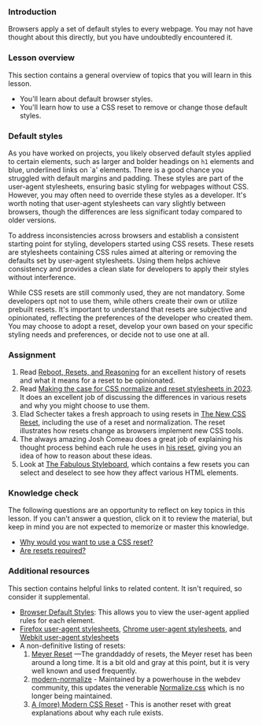 ### Introduction

Browsers apply a set of default styles to every webpage. You may not have thought about this directly, but you have undoubtedly encountered it.

### Lesson overview

This section contains a general overview of topics that you will learn in this lesson.

- You'll learn about default browser styles.
- You'll learn how to use a CSS reset to remove or change those default styles.

### Default styles

As you have worked on projects, you likely observed default styles applied to certain elements, such as larger and bolder headings on `h1` elements and blue, underlined links on `a' elements. There is a good chance you struggled with default margins and padding. These styles are part of the user-agent stylesheets, ensuring basic styling for webpages without CSS. However, you may often need to override these styles as a developer. It's worth noting that user-agent stylesheets can vary slightly between browsers, though the differences are less significant today compared to older versions.

To address inconsistencies across browsers and establish a consistent starting point for styling, developers started using CSS resets. These resets are stylesheets containing CSS rules aimed at altering or removing the defaults set by user-agent stylesheets. Using them helps achieve consistency and provides a clean slate for developers to apply their styles without interference.

<a id="resets-optional"></a>While CSS resets are still commonly used, they are not mandatory. Some developers opt not to use them, while others create their own or utilize prebuilt resets. It's important to understand that resets are subjective and opinionated, reflecting the preferences of the developer who created them. You may choose to adopt a reset, develop your own based on your specific styling needs and preferences, or decide not to use one at all.

### Assignment

<div class="lesson-content__panel" markdown="1">

1. Read [Reboot, Resets, and Reasoning](https://css-tricks.com/reboot-resets-reasoning/) for an excellent history of resets and what it means for a reset to be opinionated.
1. Read [Making the case for CSS normalize and reset stylesheets in 2023](https://mattbrictson.com/blog/css-normalize-and-reset). It does an excellent job of discussing the differences in various resets and why you might choose to use them.
1. Elad Schecter takes a fresh approach to using resets in [The New CSS Reset](https://elad.medium.com/the-new-css-reset-53f41f13282e), including the use of a reset and normalization. The reset illustrates how resets change as browsers implement new CSS tools.
1. The always amazing Josh Comeau does a great job of explaining his thought process behind each rule he uses in [his reset](https://www.joshwcomeau.com/css/custom-css-reset/), giving you an idea of how to reason about these ideas.
1. Look at [The Fabulous Styleboard](https://fabulousgk.github.io/fabulous-styleboard/), which contains a few resets you can select and deselect to see how they affect various HTML elements.

</div>

### Knowledge check

The following questions are an opportunity to reflect on key topics in this lesson. If you can't answer a question, click on it to review the material, but keep in mind you are not expected to memorize or master this knowledge.

- [Why would you want to use a CSS reset?](#default-styles)
- [Are resets required?](#resets-optional)

### Additional resources

This section contains helpful links to related content. It isn't required, so consider it supplemental.

- [Browser Default Styles](https://browserdefaultstyles.com/): This allows you to view the user-agent applied rules for each element.
- [Firefox user-agent stylesheets](https://searchfox.org/mozilla-central/source/layout/style/res), [Chrome user-agent stylesheets](https://chromium.googlesource.com/chromium/blink/+/refs/heads/main/Source/core/css/?filter=css), and [Webkit user-agent stylesheets](https://trac.webkit.org/browser/webkit/trunk/Source/WebCore/css)
- A non-definitive listing of resets:
  1. [Meyer Reset](https://meyerweb.com/eric/tools/css/reset/) —The granddaddy of resets, the Meyer reset has been around a long time. It is a bit old and gray at this point, but it is very well known and used frequently.
  1. [modern-normalize](https://github.com/sindresorhus/modern-normalize) - Maintained by a powerhouse in the webdev community, this updates the venerable [Normalize.css](https://necolas.github.io/normalize.css/) which is no longer being maintained.
  1. [A (more) Modern CSS Reset](https://piccalil.li/blog/a-more-modern-css-reset/) - This is another reset with great explanations about why each rule exists.
